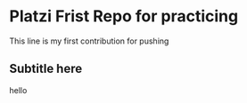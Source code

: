 # Platzi Frist Repo for practicing

This line is my first contribution for pushing

## Subtitle here

hello